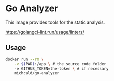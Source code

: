 # Go Analyzer

This image provides tools for the static analysis.

https://golangci-lint.run/usage/linters/

## Usage

```bash
docker run --rm \
    -v $(PWD):/app \ # the source code folder
    -e GITHUB_TOKEN=the-token \ # if necessary
    michcald/go-analyzer
```

